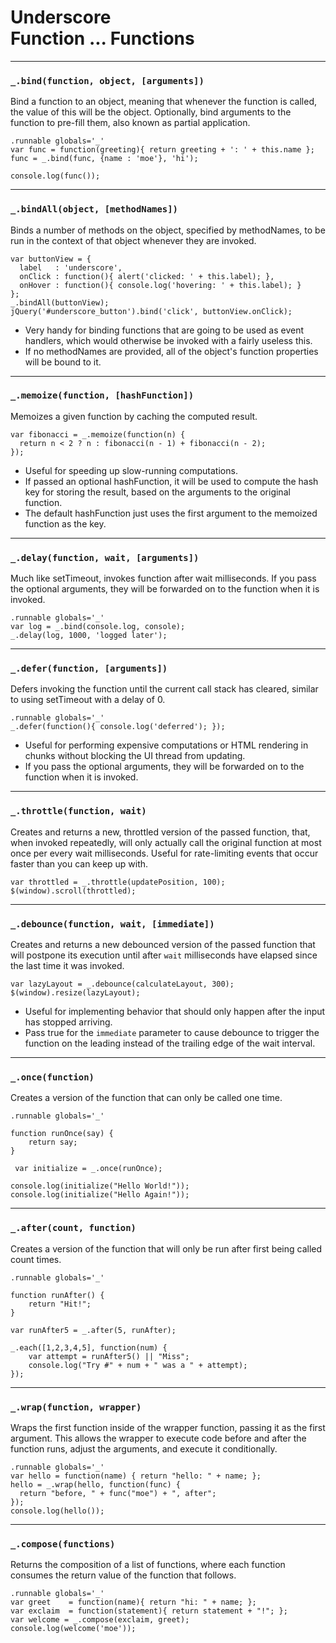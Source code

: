 # Underscore<br />Function ... Functions

---
### `_.bind(function, object, [arguments])`

Bind a function to an object, meaning that whenever the function is called, the value of this will be the object. Optionally, bind arguments to the function to pre-fill them, also known as partial application.

	.runnable globals='_'
	var func = function(greeting){ return greeting + ': ' + this.name };
	func = _.bind(func, {name : 'moe'}, 'hi');
	
	console.log(func());
	
---
### `_.bindAll(object, [methodNames])`

Binds a number of methods on the object, specified by methodNames, to be run in the context of that object whenever they are invoked. 

	var buttonView = {
	  label   : 'underscore',
	  onClick : function(){ alert('clicked: ' + this.label); },
	  onHover : function(){ console.log('hovering: ' + this.label); }
	};
	_.bindAll(buttonView);
	jQuery('#underscore_button').bind('click', buttonView.onClick);
	
- Very handy for binding functions that are going to be used as event handlers, which would otherwise be invoked with a fairly useless this. 
- If no methodNames are provided, all of the object's function properties will be bound to it.

---
### `_.memoize(function, [hashFunction])`

Memoizes a given function by caching the computed result.

	var fibonacci = _.memoize(function(n) {
	  return n < 2 ? n : fibonacci(n - 1) + fibonacci(n - 2);
	});
	
- Useful for speeding up slow-running computations. 
- If passed an optional hashFunction, it will be used to compute the hash key for storing the result, based on the arguments to the original function. 
- The default hashFunction just uses the first argument to the memoized function as the key.

---
### `_.delay(function, wait, [arguments])`

Much like setTimeout, invokes function after wait milliseconds. If you pass the optional arguments, they will be forwarded on to the function when it is invoked.

	.runnable globals='_'
	var log = _.bind(console.log, console);
	_.delay(log, 1000, 'logged later');
	
---
### `_.defer(function, [arguments])`

Defers invoking the function until the current call stack has cleared, similar to using setTimeout with a delay of 0.

	.runnable globals='_'
	_.defer(function(){ console.log('deferred'); });
	
- Useful for performing expensive computations or HTML rendering in chunks without blocking the UI thread from updating. 
- If you pass the optional arguments, they will be forwarded on to the function when it is invoked.

---
### `_.throttle(function, wait)`

Creates and returns a new, throttled version of the passed function, that, when invoked repeatedly, will only actually call the original function at most once per every wait milliseconds. Useful for rate-limiting events that occur faster than you can keep up with.

	var throttled = _.throttle(updatePosition, 100);
	$(window).scroll(throttled);
	
---
### `_.debounce(function, wait, [immediate])`

Creates and returns a new debounced version of the passed function that will postpone its execution until after `wait` milliseconds have elapsed since the last time it was invoked.

	var lazyLayout = _.debounce(calculateLayout, 300);
	$(window).resize(lazyLayout);
	
	
- Useful for implementing behavior that should only happen after the input has stopped arriving.
- Pass true for the `immediate` parameter to cause debounce to trigger the function on the leading instead of the trailing edge of the wait interval.

---
### `_.once(function)`

Creates a version of the function that can only be called one time.

	.runnable globals='_'
	
	function runOnce(say) {
		return say;
	}
	
	 var initialize = _.once(runOnce);
	
	console.log(initialize("Hello World!"));
	console.log(initialize("Hello Again!"));
	
---
### `_.after(count, function)`

Creates a version of the function that will only be run after first being called count times.

	.runnable globals='_'
	
	function runAfter() {
		return "Hit!";
	}
	
	var runAfter5 = _.after(5, runAfter);
	
	_.each([1,2,3,4,5], function(num) {
		var attempt = runAfter5() || "Miss";
		console.log("Try #" + num + " was a " + attempt);
	});
	
---
### `_.wrap(function, wrapper)`

Wraps the first function inside of the wrapper function, passing it as the first argument. This allows the wrapper to execute code before and after the function runs, adjust the arguments, and execute it conditionally.

	.runnable globals='_'
	var hello = function(name) { return "hello: " + name; };
	hello = _.wrap(hello, function(func) {
	  return "before, " + func("moe") + ", after";
	});
	console.log(hello());
	
---
### `_.compose(functions)`

Returns the composition of a list of functions, where each function consumes the return value of the function that follows.

	.runnable globals='_'
	var greet    = function(name){ return "hi: " + name; };
	var exclaim  = function(statement){ return statement + "!"; };
	var welcome = _.compose(exclaim, greet);
	console.log(welcome('moe'));